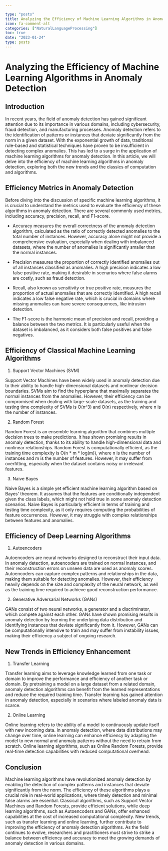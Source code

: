 ```yaml
---

type: "posts"
title: Analyzing the Efficiency of Machine Learning Algorithms in Anomaly Detection
icon: fa-comment-alt
categories: ["NaturalLanguageProcessing"]
toc: true
date: "2023-01-24"
type: posts
---
```





# Analyzing the Efficiency of Machine Learning Algorithms in Anomaly Detection

## Introduction

In recent years, the field of anomaly detection has gained significant attention due to its importance in various domains, including cybersecurity, fraud detection, and manufacturing processes. Anomaly detection refers to the identification of patterns or instances that deviate significantly from the norm in a given dataset. With the exponential growth of data, traditional rule-based and statistical techniques have proven to be insufficient in detecting complex anomalies. This has led to a surge in the application of machine learning algorithms for anomaly detection. In this article, we will delve into the efficiency of machine learning algorithms in anomaly detection, exploring both the new trends and the classics of computation and algorithms.

## Efficiency Metrics in Anomaly Detection

Before diving into the discussion of specific machine learning algorithms, it is crucial to understand the metrics used to evaluate the efficiency of these algorithms in anomaly detection. There are several commonly used metrics, including accuracy, precision, recall, and F1-score.

- Accuracy measures the overall correctness of the anomaly detection algorithm, calculated as the ratio of correctly detected anomalies to the total number of instances. However, accuracy alone might not provide a comprehensive evaluation, especially when dealing with imbalanced datasets, where the number of anomalies is significantly smaller than the normal instances.

- Precision measures the proportion of correctly identified anomalies out of all instances classified as anomalies. A high precision indicates a low false positive rate, making it desirable in scenarios where false alarms are costly, such as fraud detection.

- Recall, also known as sensitivity or true positive rate, measures the proportion of actual anomalies that are correctly identified. A high recall indicates a low false negative rate, which is crucial in domains where missing anomalies can have severe consequences, like intrusion detection.

- The F1-score is the harmonic mean of precision and recall, providing a balance between the two metrics. It is particularly useful when the dataset is imbalanced, as it considers both false positives and false negatives.

## Efficiency of Classical Machine Learning Algorithms

1. Support Vector Machines (SVM)

Support Vector Machines have been widely used in anomaly detection due to their ability to handle high-dimensional datasets and nonlinear decision boundaries. SVMs aim to find the hyperplane that maximally separates the normal instances from the anomalies. However, their efficiency can be compromised when dealing with large-scale datasets, as the training and testing time complexity of SVMs is O(n^3) and O(n) respectively, where n is the number of instances.

2. Random Forest

Random Forest is an ensemble learning algorithm that combines multiple decision trees to make predictions. It has shown promising results in anomaly detection, thanks to its ability to handle high-dimensional data and nonlinear relationships. Random Forest is computationally efficient, as the training time complexity is O(n * m * log(m)), where n is the number of instances and m is the number of features. However, it may suffer from overfitting, especially when the dataset contains noisy or irrelevant features.

3. Naive Bayes

Naive Bayes is a simple yet efficient machine learning algorithm based on Bayes' theorem. It assumes that the features are conditionally independent given the class labels, which might not hold true in some anomaly detection scenarios. Naive Bayes is particularly efficient in terms of training and testing time complexity, as it only requires computing the probabilities of feature occurrences. However, it may struggle with complex relationships between features and anomalies.

## Efficiency of Deep Learning Algorithms

1. Autoencoders

Autoencoders are neural networks designed to reconstruct their input data. In anomaly detection, autoencoders are trained on normal instances, and their reconstruction errors on unseen data are used as anomaly scores. Autoencoders can capture complex patterns and relationships in the data, making them suitable for detecting anomalies. However, their efficiency heavily depends on the size and complexity of the neural network, as well as the training time required to achieve good reconstruction performance.

2. Generative Adversarial Networks (GANs)

GANs consist of two neural networks, a generator and a discriminator, which compete against each other. GANs have shown promising results in anomaly detection by learning the underlying data distribution and identifying instances that deviate significantly from it. However, GANs can be computationally intensive to train and may suffer from instability issues, making their efficiency a subject of ongoing research.

## New Trends in Efficiency Enhancement

1. Transfer Learning

Transfer learning aims to leverage knowledge learned from one task or domain to improve the performance and efficiency of another task or domain. By pretraining a model on a large dataset from a related domain, anomaly detection algorithms can benefit from the learned representations and reduce the required training time. Transfer learning has gained attention in anomaly detection, especially in scenarios where labeled anomaly data is scarce.

2. Online Learning

Online learning refers to the ability of a model to continuously update itself with new incoming data. In anomaly detection, where data distributions may change over time, online learning can enhance efficiency by adapting the model to new normal and anomaly patterns without the need to retrain from scratch. Online learning algorithms, such as Online Random Forests, provide real-time detection capabilities with reduced computational overhead.

## Conclusion

Machine learning algorithms have revolutionized anomaly detection by enabling the detection of complex patterns and instances that deviate significantly from the norm. The efficiency of these algorithms plays a crucial role in real-world applications, where timely detection and minimal false alarms are essential. Classical algorithms, such as Support Vector Machines and Random Forests, provide efficient solutions, while deep learning algorithms, such as Autoencoders and GANs, offer enhanced capabilities at the cost of increased computational complexity. New trends, such as transfer learning and online learning, further contribute to improving the efficiency of anomaly detection algorithms. As the field continues to evolve, researchers and practitioners must strive to strike a balance between efficiency and accuracy to meet the growing demands of anomaly detection in various domains.